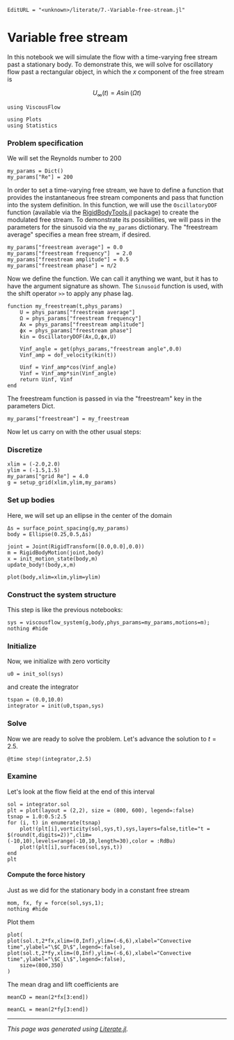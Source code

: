 ```@meta
EditURL = "<unknown>/literate/7.-Variable-free-stream.jl"
```

# Variable free stream
In this notebook we will simulate the flow with a time-varying free stream past a
stationary body. To demonstrate this, we will solve for oscillatory flow past a
rectangular object, in which the $x$ component of the free stream is

$$U_\infty(t) = A \sin(\Omega t)$$

````@example 7.-Variable-free-stream
using ViscousFlow
````

````@example 7.-Variable-free-stream
using Plots
using Statistics
````

### Problem specification
We will set the Reynolds number to 200

````@example 7.-Variable-free-stream
my_params = Dict()
my_params["Re"] = 200
````

In order to set a time-varying free stream, we have to define a function
that provides the instantaneous free stream components and pass that
function into the system definition. In this function, we will
use the `OscillatoryDOF` function (available via the [RigidBodyTools.jl](https://github.com/JuliaIBPM/RigidBodyTools.jl) package)
to create the modulated free stream. To demonstrate its possibilities,
we will pass in the parameters for the sinusoid via the `my_params` dictionary.
The "freestream average" specifies a mean free stream, if desired.

````@example 7.-Variable-free-stream
my_params["freestream average"] = 0.0
my_params["freestream frequency"]  = 2.0
my_params["freestream amplitude"] = 0.5
my_params["freestream phase"] = π/2
````

Now we define the function. We can call it anything we want,
but it has to have the argument signature as shown. The
`Sinusoid` function is used, with the shift operator `>>`
to apply any phase lag.

````@example 7.-Variable-free-stream
function my_freestream(t,phys_params)
    U = phys_params["freestream average"]
    Ω = phys_params["freestream frequency"]
    Ax = phys_params["freestream amplitude"]
    ϕx = phys_params["freestream phase"]
    kin = OscillatoryDOF(Ax,Ω,ϕx,U)

    Vinf_angle = get(phys_params,"freestream angle",0.0)
    Vinf_amp = dof_velocity(kin(t))

    Uinf = Vinf_amp*cos(Vinf_angle)
    Vinf = Vinf_amp*sin(Vinf_angle)
    return Uinf, Vinf
end
````

The freestream function is passed in via the "freestream" key in the
parameters Dict.

````@example 7.-Variable-free-stream
my_params["freestream"] = my_freestream
````

Now let us carry on with the other usual steps:

### Discretize

````@example 7.-Variable-free-stream
xlim = (-2.0,2.0)
ylim = (-1.5,1.5)
my_params["grid Re"] = 4.0
g = setup_grid(xlim,ylim,my_params)
````

### Set up bodies
Here, we will set up an ellipse in the center of the domain

````@example 7.-Variable-free-stream
Δs = surface_point_spacing(g,my_params)
body = Ellipse(0.25,0.5,Δs)

joint = Joint(RigidTransform([0.0,0.0],0.0))
m = RigidBodyMotion(joint,body)
x = init_motion_state(body,m)
update_body!(body,x,m)
````

````@example 7.-Variable-free-stream
plot(body,xlim=xlim,ylim=ylim)
````

### Construct the system structure
This step is like the previous notebooks:

````@example 7.-Variable-free-stream
sys = viscousflow_system(g,body,phys_params=my_params,motions=m);
nothing #hide
````

### Initialize
Now, we initialize with zero vorticity

````@example 7.-Variable-free-stream
u0 = init_sol(sys)
````

and create the integrator

````@example 7.-Variable-free-stream
tspan = (0.0,10.0)
integrator = init(u0,tspan,sys)
````

### Solve
Now we are ready to solve the problem. Let's advance the solution to $t = 2.5$.

````@example 7.-Variable-free-stream
@time step!(integrator,2.5)
````

### Examine
Let's look at the flow field at the end of this interval

````@example 7.-Variable-free-stream
sol = integrator.sol
plt = plot(layout = (2,2), size = (800, 600), legend=:false)
tsnap = 1.0:0.5:2.5
for (i, t) in enumerate(tsnap)
    plot!(plt[i],vorticity(sol,sys,t),sys,layers=false,title="t = $(round(t,digits=2))",clim=(-10,10),levels=range(-10,10,length=30),color = :RdBu)
    plot!(plt[i],surfaces(sol,sys,t))
end
plt
````

#### Compute the force history
Just as we did for the stationary body in a constant free stream

````@example 7.-Variable-free-stream
mom, fx, fy = force(sol,sys,1);
nothing #hide
````

Plot them

````@example 7.-Variable-free-stream
plot(
plot(sol.t,2*fx,xlim=(0,Inf),ylim=(-6,6),xlabel="Convective time",ylabel="\$C_D\$",legend=:false),
plot(sol.t,2*fy,xlim=(0,Inf),ylim=(-6,6),xlabel="Convective time",ylabel="\$C_L\$",legend=:false),
    size=(800,350)
)
````

The mean drag and lift coefficients are

````@example 7.-Variable-free-stream
meanCD = mean(2*fx[3:end])
````

````@example 7.-Variable-free-stream
meanCL = mean(2*fy[3:end])
````

---

*This page was generated using [Literate.jl](https://github.com/fredrikekre/Literate.jl).*

